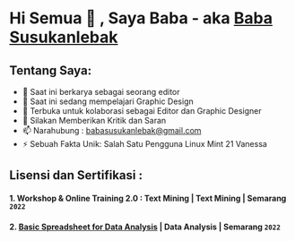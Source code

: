 # Hi Semua 👋 , Saya Baba - aka [Baba Susukanlebak](https://www.instagram.com/baba.susukanlebak/)

## Tentang Saya:
- 🔭 Saat ini berkarya sebagai seorang editor
- 🌱 Saat ini sedang mempelajari Graphic Design
- 👯 Terbuka untuk kolaborasi sebagai Editor dan Graphic Designer
- 💬 Silakan Memberikan Kritik dan Saran
- 📫 Narahubung : babasusukanlebak@gmail.com
- ⚡ Sebuah Fakta Unik: Salah Satu Pengguna Linux Mint 21 Vanessa
<!--
## Rekam Jejak :
#### 1. [SMAN 1 Lemahabang](https://www.sman1lacirebon.sch.id) | MIPA | Cirebon `2013-2016`
#### 2. [Neohistoria](https://neohistoria.net) | Editor | Semarang `2021-2022`
-->
## Lisensi dan Sertifikasi :
#### 1. Workshop & Online Training 2.0 : Text Mining | Text Mining | Semarang `2022`
#### 2. [Basic Spreadsheet for Data Analysis](https://www.buildwithangga.com) | Data Analysis | Semarang `2022`

<!--
**Mulyawan04/Mulyawan04** is a ✨ _special_ ✨ repository because its `README.md` (this file) appears on your GitHub profile.

Here are some ideas to get you started:

- 🔭 I’m currently working on ...
- 🌱 I’m currently learning ...
- 👯 I’m looking to collaborate on ...
- 🤔 I’m looking for help with ...
- 💬 Ask me about ...
- 📫 How to reach me: ...
- 😄 Pronouns: ...
- ⚡ Fun fact: ...

-->
